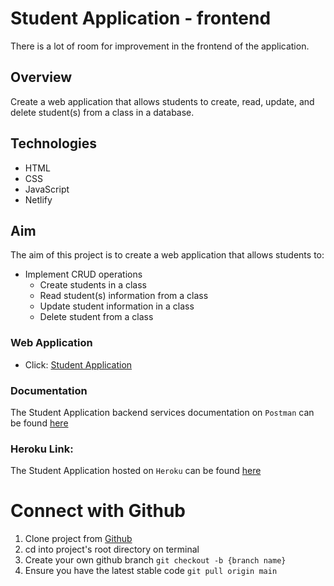 # Student  Application - frontend
There is a lot of room for improvement in the frontend of the application.

## Overview
Create a web application that allows students to create, read, update, and delete student(s) from a class in a database.

## Technologies
- HTML
- CSS
- JavaScript
- Netlify

## Aim
The aim of this project is to create a web application that allows students to:
- Implement CRUD operations
    - Create students in a class
    - Read student(s) information from a class
    - Update student information in a class
    - Delete student from a class

### Web Application
- Click: [Student Application](https://moringa-student-app.netlify.app)

### Documentation
The Student Application backend services documentation on `Postman` can be found [here](https://documenter.getpostman.com/view/15642679/UyrAFHTr)

### Heroku Link:
The Student Application hosted on `Heroku` can be found [here](https://moringa-student-app.herokuapp.com)

# Connect with Github
1. Clone project from [Github](https://github.com/ijoe7/studentApp-frontend.git)
2. cd into project's root directory on terminal
3. Create your own github branch `git checkout -b {branch name}`
4. Ensure you have the latest stable code `git pull origin main`